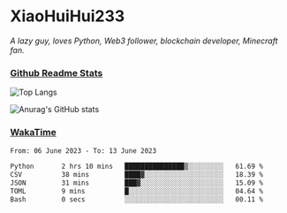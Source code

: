 # XiaoHuiHui233

*A lazy guy, loves Python, Web3 follower, blockchain developer, Minecraft fan.*

### [Github Readme Stats](https://github.com/anuraghazra/github-readme-stats)

![Top Langs](https://github-readme-stats.vercel.app/api/top-langs/?username=XiaoHuiHui233&layout=compact&theme=github_dark)

![Anurag's GitHub stats](https://github-readme-stats.vercel.app/api?username=XiaoHuiHui233&show_icons=true&theme=github_dark)

### [WakaTime](https://wakatime.com)

<!--START_SECTION:waka-->

```txt
From: 06 June 2023 - To: 13 June 2023

Python       2 hrs 10 mins   ███████████████▒░░░░░░░░░   61.69 %
CSV          38 mins         ████▓░░░░░░░░░░░░░░░░░░░░   18.39 %
JSON         31 mins         ███▓░░░░░░░░░░░░░░░░░░░░░   15.09 %
TOML         9 mins          █░░░░░░░░░░░░░░░░░░░░░░░░   04.64 %
Bash         0 secs          ░░░░░░░░░░░░░░░░░░░░░░░░░   00.11 %
```

<!--END_SECTION:waka-->
